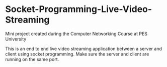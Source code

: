 # Socket-Programming-Live-Video-Streaming
Mini project created during the Computer Networking Course at PES University

This is an end to end live video streaming application between a server and client using socket programming.
Make sure the server and client are running on the same port.
